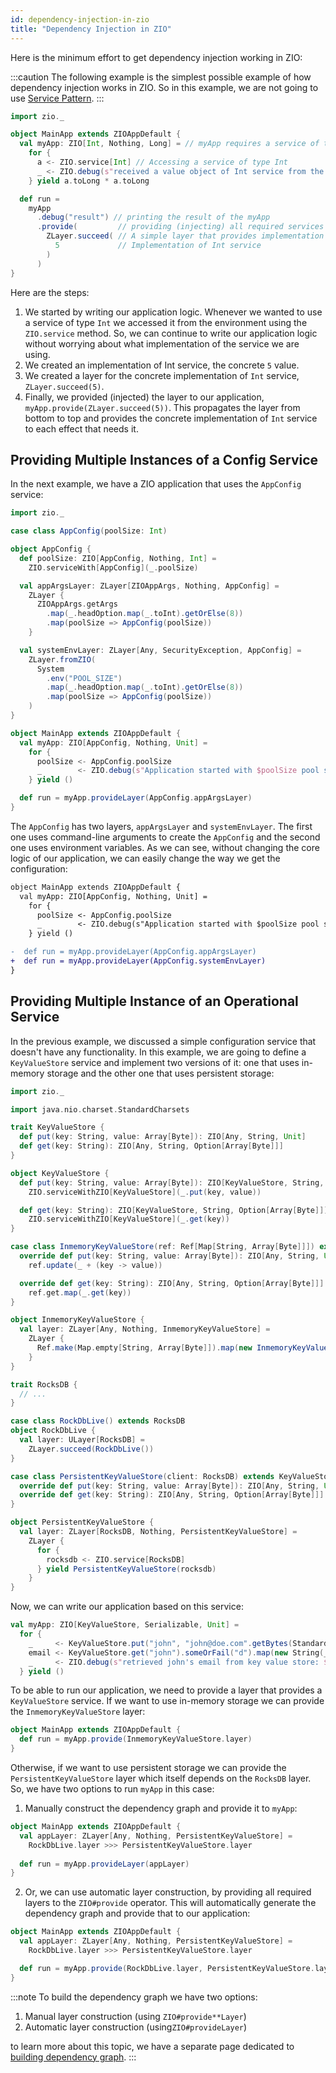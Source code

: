 ```yaml
---
id: dependency-injection-in-zio
title: "Dependency Injection in ZIO"
---
```


Here is the minimum effort to get dependency injection working in ZIO:

:::caution
The following example is the simplest possible example of how dependency injection works in ZIO. So in this example, we are not going to use [Service Pattern](../service-pattern/service-pattern.md).
:::

```scala mdoc:compile-only
import zio._

object MainApp extends ZIOAppDefault {
  val myApp: ZIO[Int, Nothing, Long] = // myApp requires a service of type Int
    for {
      a <- ZIO.service[Int] // Accessing a service of type Int
      _ <- ZIO.debug(s"received a value object of Int service from the environment: $a")
    } yield a.toLong * a.toLong

  def run =
    myApp
      .debug("result") // printing the result of the myApp
      .provide(         // providing (injecting) all required services that myApp needs
        ZLayer.succeed( // A simple layer that provides implementation of type Int
          5             // Implementation of Int service
        )              
      )
}
```

Here are the steps:
1. We started by writing our application logic. Whenever we wanted to use a service of type `Int` we accessed it from the environment using the `ZIO.service` method. So, we can continue to write our application logic without worrying about what implementation of the service we are using.
2. We created an implementation of Int service, the concrete `5` value.
3. We created a layer for the concrete implementation of `Int` service, `ZLayer.succeed(5)`.
4. Finally, we provided (injected) the layer to our application, `myApp.provide(ZLayer.succeed(5))`. This propagates the layer from bottom to top and provides the concrete implementation of `Int` service to each effect that needs it.

## Providing Multiple Instances of a Config Service

In the next example, we have a ZIO application that uses the `AppConfig` service:

```scala mdoc:compile-only
import zio._

case class AppConfig(poolSize: Int)

object AppConfig {
  def poolSize: ZIO[AppConfig, Nothing, Int] =
    ZIO.serviceWith[AppConfig](_.poolSize)

  val appArgsLayer: ZLayer[ZIOAppArgs, Nothing, AppConfig] =
    ZLayer {
      ZIOAppArgs.getArgs
        .map(_.headOption.map(_.toInt).getOrElse(8))
        .map(poolSize => AppConfig(poolSize))
    }

  val systemEnvLayer: ZLayer[Any, SecurityException, AppConfig] =
    ZLayer.fromZIO(
      System
        .env("POOL_SIZE")
        .map(_.headOption.map(_.toInt).getOrElse(8))
        .map(poolSize => AppConfig(poolSize))
    )
}

object MainApp extends ZIOAppDefault {
  val myApp: ZIO[AppConfig, Nothing, Unit] =
    for {
      poolSize <- AppConfig.poolSize
      _        <- ZIO.debug(s"Application started with $poolSize pool size.")
    } yield ()

  def run = myApp.provideLayer(AppConfig.appArgsLayer)
}
```

The `AppConfig` has two layers, `appArgsLayer` and `systemEnvLayer`. The first one uses command-line arguments to create the `AppConfig` and the second one uses environment variables. As we can see, without changing the core logic of our application, we can easily change the way we get the configuration:

```diff
object MainApp extends ZIOAppDefault {
  val myApp: ZIO[AppConfig, Nothing, Unit] =
    for {
      poolSize <- AppConfig.poolSize
      _        <- ZIO.debug(s"Application started with $poolSize pool size.")
    } yield ()

-  def run = myApp.provideLayer(AppConfig.appArgsLayer)
+  def run = myApp.provideLayer(AppConfig.systemEnvLayer)
}
```

## Providing Multiple Instance of an Operational Service

In the previous example, we discussed a simple configuration service that doesn't have any functionality. In this example, we are going to define a `KeyValueStore` service and implement two versions of it: one that uses in-memory storage and the other one that uses persistent storage:

```scala mdoc:silent
import zio._

import java.nio.charset.StandardCharsets

trait KeyValueStore {
  def put(key: String, value: Array[Byte]): ZIO[Any, String, Unit]
  def get(key: String): ZIO[Any, String, Option[Array[Byte]]]
}

object KeyValueStore {
  def put(key: String, value: Array[Byte]): ZIO[KeyValueStore, String, Unit] =
    ZIO.serviceWithZIO[KeyValueStore](_.put(key, value))

  def get(key: String): ZIO[KeyValueStore, String, Option[Array[Byte]]] =
    ZIO.serviceWithZIO[KeyValueStore](_.get(key))
}

case class InmemoryKeyValueStore(ref: Ref[Map[String, Array[Byte]]]) extends KeyValueStore {
  override def put(key: String, value: Array[Byte]): ZIO[Any, String, Unit] =
    ref.update(_ + (key -> value))

  override def get(key: String): ZIO[Any, String, Option[Array[Byte]]] =
    ref.get.map(_.get(key))
}

object InmemoryKeyValueStore {
  val layer: ZLayer[Any, Nothing, InmemoryKeyValueStore] =
    ZLayer {
      Ref.make(Map.empty[String, Array[Byte]]).map(new InmemoryKeyValueStore(_))
    }
}

trait RocksDB {
  // ...
}

case class RockDbLive() extends RocksDB
object RockDbLive {
  val layer: ULayer[RocksDB] =
    ZLayer.succeed(RockDbLive())
}

case class PersistentKeyValueStore(client: RocksDB) extends KeyValueStore {
  override def put(key: String, value: Array[Byte]): ZIO[Any, String, Unit] = ???
  override def get(key: String): ZIO[Any, String, Option[Array[Byte]]]      = ???
}

object PersistentKeyValueStore {
  val layer: ZLayer[RocksDB, Nothing, PersistentKeyValueStore] =
    ZLayer {
      for {
        rocksdb <- ZIO.service[RocksDB]
      } yield PersistentKeyValueStore(rocksdb)
    }
}
```

Now, we can write our application based on this service:

```scala mdoc:silent
val myApp: ZIO[KeyValueStore, Serializable, Unit] =
  for {
    _     <- KeyValueStore.put("john", "john@doe.com".getBytes(StandardCharsets.UTF_8))
    email <- KeyValueStore.get("john").someOrFail("d").map(new String(_, StandardCharsets.UTF_8))
    _     <- ZIO.debug(s"retrieved john's email from key value store: $email")
  } yield ()
```

To be able to run our application, we need to provide a layer that provides a `KeyValueStore` service. If we want to use in-memory storage we can provide the `InmemoryKeyValueStore` layer:

```scala mdoc:silent
object MainApp extends ZIOAppDefault {
  def run = myApp.provide(InmemoryKeyValueStore.layer)
}
```

Otherwise, if we want to use persistent storage we can provide the `PersistentKeyValueStore` layer which itself depends on the `RocksDB` layer. So, we have two options to run `myApp` in this case:

1. Manually construct the dependency graph and provide it to `myApp`:

```scala mdoc:silent
object MainApp extends ZIOAppDefault {
  val appLayer: ZLayer[Any, Nothing, PersistentKeyValueStore] =
    RockDbLive.layer >>> PersistentKeyValueStore.layer
    
  def run = myApp.provideLayer(appLayer)
}
```

2. Or, we can use automatic layer construction, by providing all required layers to the `ZIO#provide` operator. This will automatically generate the dependency graph and provide that to our application:

```scala mdoc:compile-only
object MainApp extends ZIOAppDefault {
  val appLayer: ZLayer[Any, Nothing, PersistentKeyValueStore] =
    RockDbLive.layer >>> PersistentKeyValueStore.layer

  def run = myApp.provide(RockDbLive.layer, PersistentKeyValueStore.layer)
}
```

:::note
To build the dependency graph we have two options:
1. Manual layer construction (using `ZIO#provide**Layer`)
2. Automatic layer construction (using`ZIO#provideLayer`)

to learn more about this topic, we have a separate page dedicated to [building dependency graph](building-dependency-graph.md).
:::
